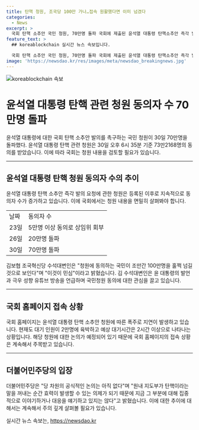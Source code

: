 ```yaml
---
title: 탄핵 청원, 조국당 100만 가나…접속 원활했다면 이미 넘겼다
categories:
  - News
excerpt: >
  국회 탄핵 소추안 국민 청원, 70만명 돌파 국회에 제출된 윤석열 대통령 탄핵소추안 즉각 발의 요청 청원이 30일 70만명을 돌파했다. 국민동의청원은 23일 상임위 회부 기준인 5만명을 넘어 법제사법위원회에 회부되었고, 현재 73만2168명이 동의했다. 더불어민주당은 당 차원의 공식적인 논의는 아직 없다고 밝혔으며, 국회 홈페이지 접속 폭주로 대기시간이 2시간 이상 소요되고 있다. 
feature_text: >
  ## koreablockchain 실시간 뉴스 속보입니다.

  국회 탄핵 소추안 국민 청원, 70만명 돌파 국회에 제출된 윤석열 대통령 탄핵소추안 즉각 발의 요청 청원이 30일 70만명을 돌파했다. 국민동의청원은 23일 상임위 회부 기준인 5만명을 넘어 법제사법위원회에 회부되었고, 현재 73만2168명이 동의했다. 더불어민주당은 당 차원의 공식적인 논의는 아직 없다고 밝혔으며, 국회 홈페이지 접속 폭주로 대기시간이 2시간 이상 소요되고 있다. 
image: 'https://newsdao.kr/res/images/meta/newsdao_breakingnews.jpg'
---
```


<p><img src="https://newsdao.kr/res/images/meta/newsdao_breakingnews.jpg" alt="koreablockchain 속보" /></p>

<h1 data-ke-size="size16">윤석열 대통령 탄핵 관련 청원 동의자 수 70만명 돌파</h1>

<p data-ke-size="size16">윤석열 대통령에 대한 국회 탄핵 소추안 발의를 촉구하는 국민 청원이 30일 70만명을 돌파했다. 윤석열 대통령 탄핵 관련 청원은 30일 오후 6시 35분 기준 73만2168명의 동의를 받았습니다. 이에 따라 국회는 청원 내용을 검토할 필요가 있습니다.</p>

<hr>

<h2 data-ke-size="size26">윤석열 대통령 탄핵 청원 동의자 수의 추이</h2>

<p data-ke-size="size16">윤석열 대통령 탄핵 소추안 즉각 발의 요청에 관한 청원은 등록된 이후로 지속적으로 동의자 수가 증가하고 있습니다. 이에 국회에서는 청원 내용을 면밀히 살펴봐야 합니다. </p>

<table>
    <tr>
        <td>날짜</td>
        <td>동의자 수</td>
    </tr>
    <tr>
        <td>23일</td>
        <td>5만명 이상 동의로 상임위 회부</td>
    </tr>
    <tr>
        <td>26일</td>
        <td>20만명 돌파</td>
    </tr>
    <tr>
        <td>30일</td>
        <td>70만명 돌파</td>
    </tr>
</table>

<p data-ke-size="size16">김보협 조국혁신당 수석대변인은 "청원에 동의하는 국민이 조만간 100만명을 훌쩍 넘길 것으로 보인다"며 "이것이 민심"이라고 밝혔습니다. 김 수석대변인은 윤 대통령의 발언과 극우 성향 유튜브 방송을 언급하며 국민청원 동의에 대한 관심을 끌고 있습니다.</p>

<hr>

<h2 data-ke-size="size26">국회 홈페이지 접속 상황</h2>

<p data-ke-size="size16">국회 홈페이지는 윤석열 대통령 탄핵 소추안 청원에 따른 폭주로 지연이 발생하고 있습니다. 현재도 대기 인원이 2만명에 육박하고 예상 대기시간은 2시간 이상으로 나타나는 상황입니다. 해당 청원에 대한 논의가 예정되어 있기 때문에 국회 홈페이지의 접속 상황은 계속해서 주목받고 있습니다.</p>

<hr>

<h2 data-ke-size="size26">더불어민주당의 입장</h2>

<p data-ke-size="size16">더불어민주당은 "당 차원의 공식적인 논의는 아직 없다"며 "원내 지도부가 탄핵이라는 말을 꺼내는 순간 효력이 발생할 수 있는 의제가 되기 때문에 지금 그 부분에 대해 집중적으로 이야기하거나 대응을 얘기하고 있지는 않다"고 밝혔습니다. 이에 대한 추이에 대해서는 계속해서 주의 깊게 살펴볼 필요가 있습니다.</p>
실시간 뉴스 속보는, <a href="https://newsdao.kr" rel="dofollow">https://newsdao.kr</a>


